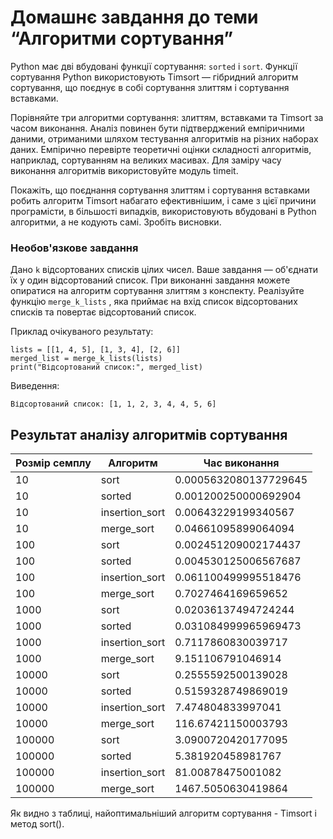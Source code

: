 # Домашнє завдання до теми “Алгоритми сортування”

Python має дві вбудовані функції сортування: `sorted` і `sort`. Функції сортування Python використовують Timsort — гібридний алгоритм сортування, що поєднує в собі сортування злиттям і сортування вставками.

Порівняйте три алгоритми сортування: злиттям, вставками та Timsort за часом виконання. Аналіз повинен бути підтверджений емпіричними даними, отриманими шляхом тестування алгоритмів на різних наборах даних. Емпірично перевірте теоретичні оцінки складності алгоритмів, наприклад, сортуванням на великих масивах. Для заміру часу виконання алгоритмів використовуйте модуль timeit.

Покажіть, що поєднання сортування злиттям і сортування вставками робить алгоритм Timsort набагато ефективнішим, і саме з цієї причини програмісти, в більшості випадків, використовують вбудовані в Python алгоритми, а не кодують самі. Зробіть висновки.

### Необов'язкове завдання

Дано `k` відсортованих списків цілих чисел. Ваше завдання — об'єднати їх у один відсортований список. При виконанні завдання можете опиратися на алгоритм сортування злиттям з конспекту. Реалізуйте функцію `merge_k_lists` , яка приймає на вхід список відсортованих списків та повертає відсортований список.

Приклад очікуваного результату:
```
lists = [[1, 4, 5], [1, 3, 4], [2, 6]]
merged_list = merge_k_lists(lists)
print("Відсортований список:", merged_list)
```

Виведення:
```
Відсортований список: [1, 1, 2, 3, 4, 4, 5, 6]
```

## Результат аналізу алгоритмів сортування

| Розмір семплу | Алгоритм       | Час виконання         |
|---------------|----------------|-----------------------|
| 10            | sort           | 0.0005632080137729645 |
| 10            | sorted         | 0.001200250000692904  |
| 10            | insertion_sort | 0.00643229199340567   |
| 10            | merge_sort     | 0.04661095899064094   |
| 100           | sort           | 0.002451209002174437  |
| 100           | sorted         | 0.004530125006567687  |
| 100           | insertion_sort | 0.061100499995518476  |
| 100           | merge_sort     | 0.7027464169659652    |
| 1000          | sort           | 0.02036137494724244   |
| 1000          | sorted         | 0.031084999965969473  |
| 1000          | insertion_sort | 0.7117860830039717    |
| 1000          | merge_sort     | 9.151106791046914     |
| 10000         | sort           | 0.2555592500139028    |
| 10000         | sorted         | 0.5159328749869019    |
| 10000         | insertion_sort | 7.474804833997041     |
| 10000         | merge_sort     | 116.67421150003793    |
| 100000        | sort           | 3.0900720420177095    |
| 100000        | sorted         | 5.381920458981767     |
| 100000        | insertion_sort | 81.00878475001082     |
| 100000        | merge_sort     | 1467.5050630419864    |

Як видно з таблиці, найоптимальніший алгоритм сортування - Timsort і метод sort().    